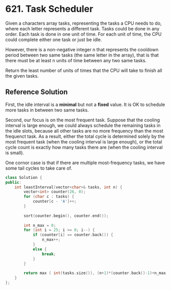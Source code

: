 # 621. Task Scheduler

Given a characters array tasks, representing the tasks a CPU needs to do, where each letter represents a different task. Tasks could be done in any order. Each task is done in one unit of time. For each unit of time, the CPU could complete either one task or just be idle.

However, there is a non-negative integer n that represents the cooldown period between two same tasks (the same letter in the array), that is that there must be at least n units of time between any two same tasks.

Return the least number of units of times that the CPU will take to finish all the given tasks.

## Reference Solution

First, the idle interval is a **minimal** but not a **fixed** value. It is OK to schedule more tasks in between two same tasks.

Second, our focus is on the most frequent task. Suppose that the cooling interval is large enough, we could always schedule the remaining tasks in the idle slots, because all other tasks are no more frequency than the most frequenct task. As a result, either the total cycle is determined solely by the most frequent task (when the cooling interval is large enough), or the total cycle count is exactly how many tasks there are (when the cooling interval is small).

One cornor case is that if there are multiple most-frequency tasks, we have some tail cycles to take care of.

```c++
class Solution {
public:
    int leastInterval(vector<char>& tasks, int n) {
        vector<int> counter(26, 0);
        for (char c : tasks) {
            counter[c - 'A']++;
        }
        
        sort(counter.begin(), counter.end());
        
        int n_max = 0;
        for (int i = 25; i >= 0; i--) {
            if (counter[i] == counter.back()) {
                n_max++;
            }
            else {
                break;
            }
        }
        
        return max ( int(tasks.size()), (n+1)*(counter.back()-1)+n_max );
    }
};
```